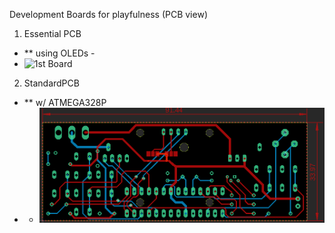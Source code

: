 Development Boards for playfulness (PCB view)
1.  Essential PCB
  - ** using OLEDs -
  - ![1st Board](./firstBoard.png)
2.  StandardPCB
  - ** w/ ATMEGA328P
  -  - ![2nd Board](./wATMEGA328P.png)
